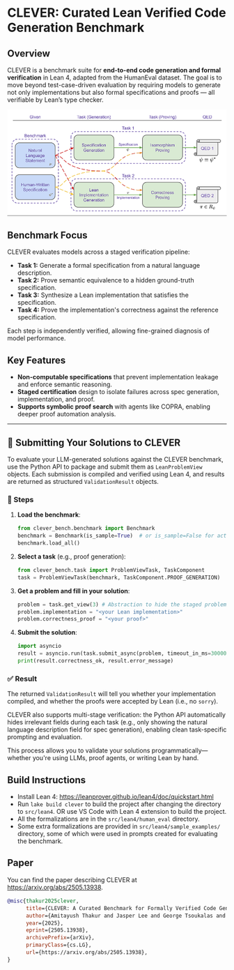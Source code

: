 # CLEVER: Curated Lean Verified Code Generation Benchmark

## Overview

CLEVER is a benchmark suite for **end-to-end code generation and formal verification** in Lean 4, adapted from the HumanEval dataset. The goal is to move beyond test-case-driven evaluation by requiring models to generate not only implementations but also formal specifications and proofs — all verifiable by Lean’s type checker.

![CLEVER Framework](img-clever-overview.png)

## Benchmark Focus

CLEVER evaluates models across a staged verification pipeline:

- **Task 1:** Generate a formal specification from a natural language description.
- **Task 2:** Prove semantic equivalence to a hidden ground-truth specification.
- **Task 3:** Synthesize a Lean implementation that satisfies the specification.
- **Task 4:** Prove the implementation's correctness against the reference specification.

Each step is independently verified, allowing fine-grained diagnosis of model performance.

## Key Features

- **Non-computable specifications** that prevent implementation leakage and enforce semantic reasoning.
- **Staged certification** design to isolate failures across spec generation, implementation, and proof.
- **Supports symbolic proof search** with agents like COPRA, enabling deeper proof automation analysis.

---

## 🚀 Submitting Your Solutions to CLEVER

To evaluate your LLM-generated solutions against the CLEVER benchmark, use the Python API to package and submit them as `LeanProblemView` objects. Each submission is compiled and verified using Lean 4, and results are returned as structured `ValidationResult` objects.

### 🔧 Steps

1. **Load the benchmark**:
   ```python
   from clever_bench.benchmark import Benchmark
   benchmark = Benchmark(is_sample=True)  # or is_sample=False for actual HumanEval problems in `src/lean4/human_eval`
   benchmark.load_all()
   ```

2. **Select a task** (e.g., proof generation):
   ```python
   from clever_bench.task import ProblemViewTask, TaskComponent
   task = ProblemViewTask(benchmark, TaskComponent.PROOF_GENERATION)
   ```

3. **Get a problem and fill in your solution**:
   ```python
   problem = task.get_view(3) # Abstraction to hide the staged problem details
   problem.implementation = "<your Lean implementation>"
   problem.correctness_proof = "<your proof>"
   ```

4. **Submit the solution**:
   ```python
   import asyncio
   result = asyncio.run(task.submit_async(problem, timeout_in_ms=30000))
   print(result.correctness_ok, result.error_message)
   ```

### ✅ Result

The returned `ValidationResult` will tell you whether your implementation compiled, and whether the proofs were accepted by Lean (i.e., no `sorry`).

CLEVER also supports multi-stage verification: the Python API automatically hides irrelevant fields during each task (e.g., only showing the natural language description field for spec generation), enabling clean task-specific prompting and evaluation.

This process allows you to validate your solutions programmatically—whether you're using LLMs, proof agents, or writing Lean by hand.


## Build Instructions
- Install Lean 4: https://leanprover.github.io/lean4/doc/quickstart.html
- Run `lake build clever` to build the project after changing the directory to `src/lean4`. OR use VS Code with Lean 4 extension to build the project.
- All the formalizations are in the `src/lean4/human_eval` directory.
- Some extra formalizations are provided in `src/lean4/sample_examples/` directory, some of which were used in prompts created for evaluating the benchmark.

## Paper

You can find the paper describing CLEVER at https://arxiv.org/abs/2505.13938.
```bibtex
@misc{thakur2025clever,
      title={CLEVER: A Curated Benchmark for Formally Verified Code Generation}, 
      author={Amitayush Thakur and Jasper Lee and George Tsoukalas and Meghana Sistla and Matthew Zhao and Stefan Zetzsche and Greg Durrett and Yisong Yue and Swarat Chaudhuri},
      year={2025},
      eprint={2505.13938},
      archivePrefix={arXiv},
      primaryClass={cs.LG},
      url={https://arxiv.org/abs/2505.13938}, 
}
```
